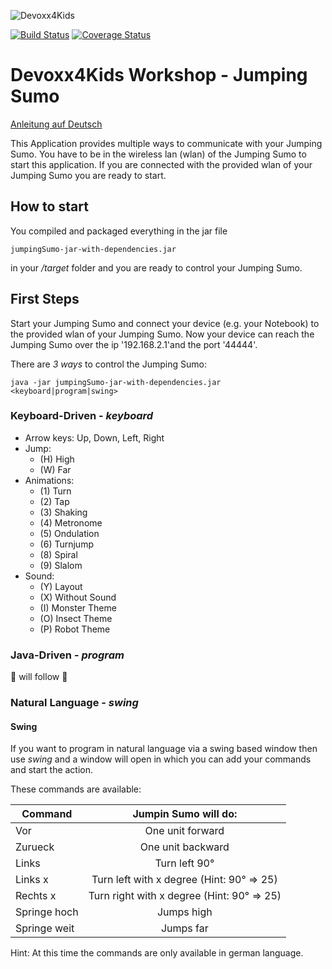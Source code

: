 ![Devoxx4Kids](http://www.devoxx4kids.de/wp-content/uploads/2015/07/cropped-header_hp.jpg)

[![Build Status](https://travis-ci.org/Devoxx4KidsDE/workshop-jumping-sumo.svg?branch=master)](https://travis-ci.org/Devoxx4KidsDE/workshop-jumping-sumo)
[![Coverage Status](https://coveralls.io/repos/github/Devoxx4KidsDE/workshop-jumping-sumo/badge.svg?branch=master)](https://coveralls.io/github/Devoxx4KidsDE/workshop-jumping-sumo?branch=master)

# Devoxx4Kids Workshop - Jumping Sumo

[Anleitung auf Deutsch](README_DE.md)

This Application provides multiple ways to communicate with your Jumping Sumo. You have to be in the wireless lan (wlan) of
the Jumping Sumo to start this application. If you are connected with the provided wlan of your Jumping Sumo you are ready
to start.


## How to start

You compiled and packaged everything in the jar file
```
jumpingSumo-jar-with-dependencies.jar
```
in your */target* folder and you are ready to control your Jumping Sumo.


## First Steps

Start your Jumping Sumo and connect your device (e.g. your Notebook) to the provided wlan of your Jumping Sumo.
Now your device can reach the Jumping Sumo over the ip '192.168.2.1'and the port '44444'.

There are _3 ways_ to control the Jumping Sumo:

```
java -jar jumpingSumo-jar-with-dependencies.jar <keyboard|program|swing>
```

### Keyboard-Driven - _keyboard_
  - Arrow keys: Up, Down, Left, Right
  - Jump: 
      - (H) High
      - (W) Far
  - Animations: 
      - (1) Turn
      - (2) Tap
      - (3) Shaking
      - (4) Metronome
      - (5) Ondulation
      - (6) Turnjump
      - (8) Spiral
      - (9) Slalom
  - Sound:
      - (Y) Layout
      - (X) Without Sound
      - (I) Monster Theme
      - (O) Insect Theme
      - (P) Robot Theme


### Java-Driven - _program_

:construction: will follow :construction:


### Natural Language - _swing_


#### Swing
If you want to program in natural language via a swing based window then use _swing_ and a window will open in
which you can add your commands and start the action.


These commands are available:

| Command      | Jumpin Sumo will do:                      |
| ------------ |:----------------------------------------: |
| Vor          | One unit forward                          |
| Zurueck      | One unit backward                         |
| Links        | Turn left 90°                             |
| Links x      | Turn left with x degree (Hint: 90° => 25) |
| Rechts x     | Turn right with x degree (Hint: 90° => 25)|
| Springe hoch | Jumps high                                |
| Springe weit | Jumps far                                 |

Hint: At this time the commands are only available in german language.